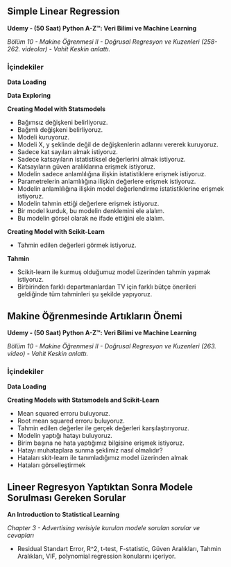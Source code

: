 
## Simple Linear Regression
**Udemy - (50 Saat) Python A-Z™: Veri Bilimi ve Machine Learning**

*Bölüm 10 - Makine Öğrenmesi II - Doğrusal Regresyon ve Kuzenleri (258-262. videolar) - Vahit Keskin anlattı.*

### İçindekiler

**Data Loading**

**Data Exploring**

**Creating Model with Statsmodels**

* Bağımsız değişkeni belirliyoruz. 
* Bağımlı değişkeni belirliyoruz.
* Modeli kuruyoruz.
* Modeli X, y şeklinde değil de değişkenlerin adlarını vererek kuruyoruz. 
* Sadece kat sayıları almak istiyoruz.
* Sadece katsayıların istatistiksel değerlerini almak istiyoruz.
* Katsayıların güven aralıklarına erişmek istiyoruz.
* Modelin sadece anlamlılığına ilişkin istatistiklere erişmek istiyoruz.
* Parametrelerin anlamlılığına ilişkin değerlere erişmek istiyoruz.
* Modelin anlamlılığına ilişkin model değerlendirme istatistiklerine erişmek istiyoruz.
* Modelin tahmin ettiği değerlere erişmek istiyoruz. 
* Bir model kurduk, bu modelin denklemini ele alalım. 
* Bu modelin görsel olarak ne ifade ettiğini ele alalım. 

**Creating Model with Scikit-Learn**
* Tahmin edilen değerleri görmek istiyoruz.

**Tahmin**
* Scikit-learn ile kurmuş olduğumuz model üzerinden tahmin yapmak istiyoruz.
* Birbirinden farklı departmanlardan TV için farklı bütçe önerileri geldiğinde tüm tahminleri şu şekilde yapıyoruz.

## Makine Öğrenmesinde Artıkların Önemi

**Udemy - (50 Saat) Python A-Z™: Veri Bilimi ve Machine Learning**

*Bölüm 10 - Makine Öğrenmesi II - Doğrusal Regresyon ve Kuzenleri (263. video) - Vahit Keskin anlattı.*

### İçindekiler

**Data Loading**

**Creating Models with Statsmodels and Scikit-Learn**

- Mean squared erroru buluyoruz.
- Root mean squared erroru buluyoruz.
- Tahmin edilen değerler ile gerçek değerleri karşılaştırıyoruz.
- Modelin yaptığı hatayı buluyoruz.
- Birim başına ne hata yaptığımız bilgisine erişmek istiyoruz.
- Hatayı muhataplara sunma şeklimiz nasıl olmalıdır?
- Hataları skit-learn ile tanımladığımız model üzerinden almak
- Hataları görselleştirmek

## Lineer Regresyon Yaptıktan Sonra Modele Sorulması Gereken Sorular
**An Introduction to Statistical Learning**

*Chapter 3 - Advertising verisiyle kurulan modele sorulan sorular ve cevapları*

- Residual Standart Error, R^2, t-test, F-statistic, Güven Aralıkları, Tahmin Aralıkları, VIF, polynomial regression konularını içeriyor.  
